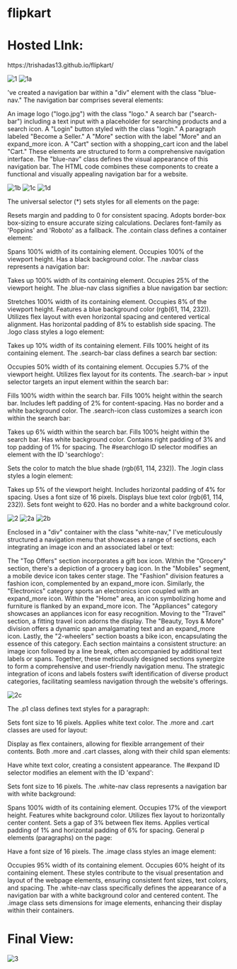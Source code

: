 # flipkart
<h1>Hosted LInk: </h1>
https://trishadas13.github.io/flipkart/


![1](https://github.com/trishaDas13/flipkart/assets/126088849/27a91d4b-61b2-4a1c-a83a-833c9b8e859a)
![1a](https://github.com/trishaDas13/flipkart/assets/126088849/3c8863cb-513e-42db-8f92-8b708a0158e4)

've created a navigation bar within a "div" element with the class "blue-nav." The navigation bar comprises several elements:

An image logo ("logo.jpg") with the class "logo."
A search bar ("search-bar") including a text input with a placeholder for searching products and a search icon.
A "Login" button styled with the class "login."
A paragraph labeled "Become a Seller."
A "More" section with the label "More" and an expand_more icon.
A "Cart" section with a shopping_cart icon and the label "Cart."
These elements are structured to form a comprehensive navigation interface. The "blue-nav" class defines the visual appearance of this navigation bar. The HTML code combines these components to create a functional and visually appealing navigation bar for a website.

![1b](https://github.com/trishaDas13/flipkart/assets/126088849/c9f4220f-58e5-40d3-928a-4171d0f41228)
![1c](https://github.com/trishaDas13/flipkart/assets/126088849/6f193564-24b0-4b9b-8b84-b57a704f2948)
![1d](https://github.com/trishaDas13/flipkart/assets/126088849/159d9633-a6c3-4be6-9a6e-43467480724d)

The universal selector (*) sets styles for all elements on the page:

Resets margin and padding to 0 for consistent spacing.
Adopts border-box box-sizing to ensure accurate sizing calculations.
Declares font-family as 'Poppins' and 'Roboto' as a fallback.
The .contain class defines a container element:

Spans 100% width of its containing element.
Occupies 100% of the viewport height.
Has a black background color.
The .navbar class represents a navigation bar:

Takes up 100% width of its containing element.
Occupies 25% of the viewport height.
The .blue-nav class signifies a blue navigation bar section:

Stretches 100% width of its containing element.
Occupies 8% of the viewport height.
Features a blue background color (rgb(61, 114, 232)).
Utilizes flex layout with even horizontal spacing and centered vertical alignment.
Has horizontal padding of 8% to establish side spacing.
The .logo class styles a logo element:

Takes up 10% width of its containing element.
Fills 100% height of its containing element.
The .search-bar class defines a search bar section:

Occupies 50% width of its containing element.
Occupies 5.7% of the viewport height.
Utilizes flex layout for its contents.
The .search-bar > input selector targets an input element within the search bar:

Fills 100% width within the search bar.
Fills 100% height within the search bar.
Includes left padding of 2% for content-spacing.
Has no border and a white background color.
The .search-icon class customizes a search icon within the search bar:

Takes up 6% width within the search bar.
Fills 100% height within the search bar.
Has white background color.
Contains right padding of 3% and top padding of 1% for spacing.
The #searchlogo ID selector modifies an element with the ID 'searchlogo':

Sets the color to match the blue shade (rgb(61, 114, 232)).
The .login class styles a login element:

Takes up 5% of the viewport height.
Includes horizontal padding of 4% for spacing.
Uses a font size of 16 pixels.
Displays blue text color (rgb(61, 114, 232)).
Sets font weight to 620.
Has no border and a white background color.

![2](https://github.com/trishaDas13/flipkart/assets/126088849/8cf4d65d-cb58-4997-af0c-773755c038e1)
![2a](https://github.com/trishaDas13/flipkart/assets/126088849/1852a687-214f-4fd9-a94d-a64194496e78)
![2b](https://github.com/trishaDas13/flipkart/assets/126088849/de2a9a32-ef43-4059-b38d-2e81c20d6ea4)

Enclosed in a "div" container with the class "white-nav," I've meticulously structured a navigation menu that showcases a range of sections, each integrating an image icon and an associated label or text:

The "Top Offers" section incorporates a gift box icon.
Within the "Grocery" section, there's a depiction of a grocery bag icon.
In the "Mobiles" segment, a mobile device icon takes center stage.
The "Fashion" division features a fashion icon, complemented by an expand_more icon.
Similarly, the "Electronics" category sports an electronics icon coupled with an expand_more icon.
Within the "Home" area, an icon symbolizing home and furniture is flanked by an expand_more icon.
The "Appliances" category showcases an appliances icon for easy recognition.
Moving to the "Travel" section, a fitting travel icon adorns the display.
The "Beauty, Toys & More" division offers a dynamic span amalgamating text and an expand_more icon.
Lastly, the "2-wheelers" section boasts a bike icon, encapsulating the essence of this category.
Each section maintains a consistent structure: an image icon followed by a line break, often accompanied by additional text labels or spans. Together, these meticulously designed sections synergize to form a comprehensive and user-friendly navigation menu. The strategic integration of icons and labels fosters swift identification of diverse product categories, facilitating seamless navigation through the website's offerings.

![2c](https://github.com/trishaDas13/flipkart/assets/126088849/a34bf0aa-0e29-43a2-876d-dcf1febb1773)

The .p1 class defines text styles for a paragraph:

Sets font size to 16 pixels.
Applies white text color.
The .more and .cart classes are used for layout:

Display as flex containers, allowing for flexible arrangement of their contents.
Both .more and .cart classes, along with their child span elements:

Have white text color, creating a consistent appearance.
The #expand ID selector modifies an element with the ID 'expand':

Sets font size to 16 pixels.
The .white-nav class represents a navigation bar with white background:

Spans 100% width of its containing element.
Occupies 17% of the viewport height.
Features white background color.
Utilizes flex layout to horizontally center content.
Sets a gap of 3% between flex items.
Applies vertical padding of 1% and horizontal padding of 6% for spacing.
General p elements (paragraphs) on the page:

Have a font size of 16 pixels.
The .image class styles an image element:

Occupies 95% width of its containing element.
Occupies 60% height of its containing element.
These styles contribute to the visual presentation and layout of the webpage elements, ensuring consistent font sizes, text colors, and spacing. The .white-nav class specifically defines the appearance of a navigation bar with a white background color and centered content. The .image class sets dimensions for image elements, enhancing their display within their containers.

<h1>Final View:</h1>


![3](https://github.com/trishaDas13/flipkart/assets/126088849/2e5d4e4d-8a0c-45c7-93b4-fde92d48e01b)

